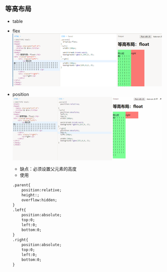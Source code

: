 ## 等高布局

* table
* flex![](/assets/eq_height_flex.png)

* position  
  ![](/assets/eq_height.gif)

  * 缺点：必须设置父元素的高度
  * 使用

  ```
  .parent{
      position:relative;
      height:;
      overflow:hidden;
  }
  .left{
      position:absolute;
      top:0;
      left:0;
      bottom:0;
  }
  .right{
      position:absolute;
      top:0;
      left:0;
      bottom:0;
  }
  ```



